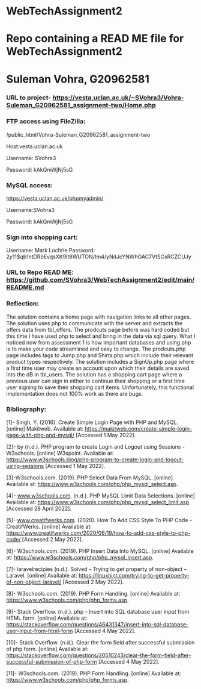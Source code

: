 # WebTechAssignment2
# Repo containing a READ ME file for WebTechAssignment2
# Suleman Vohra, G20962581
### URL to project- https://vesta.uclan.ac.uk/~SVohra3/Vohra-Suleman_G20962581_assignment-two/Home.php
### FTP access using FileZilla:

/public_html/Vohra-Suleman_G20962581_assignment-two

Host:vesta.uclan.ac.uk

Username: SVohra3

Password: kAkQmWjNj5sG

### MySQL access:
https://vesta.uclan.ac.uk/phpmyadmin/

Username:SVohra3

Password: kAkQmWjNj5sG

### Sign into shopping cart:
Username: Mark Lochrie
Password: $2y$11$qb1ntDRbEvqsXK9It8WUTON/tm4/yNdJcYNWhOAC7VtSCsRCZCUJy
### URL to Repo READ ME: https://github.com/SVohra3/WebTechAssignment2/edit/main/README.md

### Reflection:

The solution contains a home page with navigation links to all other pages. The solution uses php to communicate with the server and extracts the offers data from tbl_offers. The prodcuts page before was hard coded but this time I have used php to select and bring in the data via sql query. What I noticed now from assessment 1 is how important databases and using php is to make your code streamlined and easy to change. The prodcuts.php page includes tags to Jump.php and Shirts.php which include their relevant product types respectively. The solution includes a SignUp.php page where a first time user may create an account upon which their details are saved into the dB in tbl_users. The solution has a shopping cart page where a previous user can sign in either to continue their shopping or a first time user signing to save their shopping cart items. Unfortunately, this functional implementation does not 100% work as there are bugs.

### Bibliography:

[1]- Singh, Y. (2016). Create Simple Login Page with PHP and MySQL. [online] Makitweb. Available at: https://makitweb.com/create-simple-login-page-with-php-and-mysql/ [Accessed 1 May 2022].

[2]- by (n.d.). PHP program to create Login and Logout using Sessions - W3schools. [online] W3spoint. Available at: https://www.w3schools.blog/php-program-to-create-login-and-logout-using-sessions [Accessed 1 May 2022].

[3]-W3schools.com. (2019). PHP Select Data From MySQL. [online] Available at: https://www.w3schools.com/php/php_mysql_select.asp.

[4]- www.w3schools.com. (n.d.). PHP MySQL Limit Data Selections. [online] Available at: https://www.w3schools.com/php/php_mysql_select_limit.asp [Accessed 28 April 2022].

[5]- www.creatifwerks.com. (2020). How To Add CSS Style To PHP Code - CreatifWerks. [online] Available at: https://www.creatifwerks.com/2020/06/19/how-to-add-css-style-to-php-code/ [Accessed 2 May 2022].

[6]- W3schools.com. (2019). PHP Insert Data Into MySQL. [online] Available at: https://www.w3schools.com/php/php_mysql_insert.asp.

[7]- laravelrecipies (n.d.). Solved – Trying to get property of non-object – Laravel. [online] Available at: https://linuxhint.com/trying-to-get-property-of-non-object-laravel/ [Accessed 2 May 2022].

[8]- W3schools.com. (2019). PHP Form Handling. [online] Available at: https://www.w3schools.com/php/php_forms.asp.

[9]- Stack Overflow. (n.d.). php - Insert into SQL database user input from HTML form. [online] Available at: https://stackoverflow.com/questions/46431347/insert-into-sql-database-user-input-from-html-form [Accessed 4 May 2022].

[10]- Stack Overflow. (n.d.). Clear the form field after successful submission of php form. [online] Available at: https://stackoverflow.com/questions/20510243/clear-the-form-field-after-successful-submission-of-php-form [Accessed 4 May 2022].

[11]- W3schools.com. (2019). PHP Form Handling. [online] Available at: https://www.w3schools.com/php/php_forms.asp.

